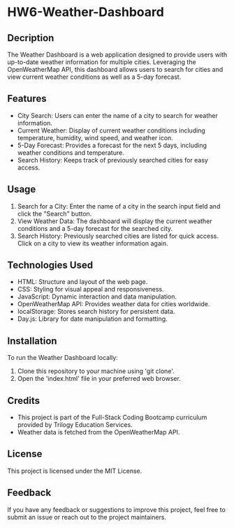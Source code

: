 # HW6-Weather-Dashboard

## Decription

The Weather Dashboard is a web application designed to provide users with up-to-date weather information for multiple cities. Leveraging the OpenWeatherMap API, this dashboard allows users to search for cities and view current weather conditions as well as a 5-day forecast.

## Features
- City Search: Users can enter the name of a city to search for weather information.
- Current Weather: Display of current weather conditions including temperature, humidity, wind speed, and weather icon.
- 5-Day Forecast: Provides a forecast for the next 5 days, including weather conditions and temperature.
- Search History: Keeps track of previously searched cities for easy access.

## Usage

1. Search for a City: Enter the name of a city in the search input field and click the "Search" button.
2. View Weather Data: The dashboard will display the current weather conditions and a 5-day forecast for the searched city.
3. Search History: Previously searched cities are listed for quick access. Click on a city to view its weather information again.

## Technologies Used

- HTML: Structure and layout of the web page.
- CSS: Styling for visual appeal and responsiveness.
- JavaScript: Dynamic interaction and data manipulation.
- OpenWeatherMap API: Provides weather data for cities worldwide.
- localStorage: Stores search history for persistent data.
- Day.js: Library for date manipulation and formatting.

## Installation

To run the Weather Dashboard locally:

1. Clone this repository to your machine using 'git clone'.
2. Open the 'index.html' file in your preferred web browser.

## Credits

- This project is part of the Full-Stack Coding Bootcamp curriculum provided by Trilogy Education Services.
- Weather data is fetched from the OpenWeatherMap API.

## License

This project is licensed under the MIT License.

## Feedback

If you have any feedback or suggestions to improve this project, feel free to submit an issue or reach out to the project maintainers.

